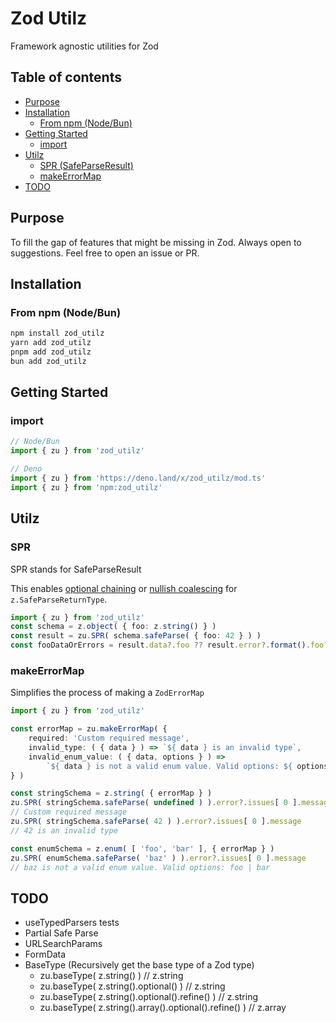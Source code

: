 # Zod Utilz
Framework agnostic utilities for Zod

## Table of contents
- [Purpose](#purpose)
- [Installation](#installation)
    - [From npm (Node/Bun)](#from-npm-nodebun)
- [Getting Started](#getting-started)
    - [import](#import)
- [Utilz](#api)
    - [SPR (SafeParseResult)](#spr)
    - [makeErrorMap](#makeerrormap)
- [TODO](#todo)

## Purpose
To fill the gap of features that might be missing in Zod. Always open to suggestions. Feel free to open an issue or PR.

## Installation

### From npm (Node/Bun)
```sh
npm install zod_utilz
yarn add zod_utilz
pnpm add zod_utilz
bun add zod_utilz
```

## Getting Started

### import
```ts
// Node/Bun
import { zu } from 'zod_utilz'

// Deno
import { zu } from 'https://deno.land/x/zod_utilz/mod.ts'
import { zu } from 'npm:zod_utilz'
```

## Utilz

### SPR
SPR stands for SafeParseResult

This enables [optional chaining](https://developer.mozilla.org/en-US/docs/Web/JavaScript/Reference/Operators/Optional_chaining) or [nullish coalescing](https://developer.mozilla.org/en-US/docs/Web/JavaScript/Reference/Operators/Nullish_coalescing) for `z.SafeParseReturnType`.

```ts
import { zu } from 'zod_utilz'
const schema = z.object( { foo: z.string() } )
const result = zu.SPR( schema.safeParse( { foo: 42 } ) )
const fooDataOrErrors = result.data?.foo ?? result.error?.format().foo?._errors
```

### makeErrorMap
Simplifies the process of making a `ZodErrorMap`
```ts
import { zu } from 'zod_utilz'

const errorMap = zu.makeErrorMap( {
    required: 'Custom required message',
    invalid_type: ( { data } ) => `${ data } is an invalid type`,
    invalid_enum_value: ( { data, options } ) =>
        `${ data } is not a valid enum value. Valid options: ${ options?.join( ' | ' ) } `,
} )

const stringSchema = z.string( { errorMap } )
zu.SPR( stringSchema.safeParse( undefined ) ).error?.issues[ 0 ].message
// Custom required message
zu.SPR( stringSchema.safeParse( 42 ) ).error?.issues[ 0 ].message
// 42 is an invalid type

const enumSchema = z.enum( [ 'foo', 'bar' ], { errorMap } )
zu.SPR( enumSchema.safeParse( 'baz' ) ).error?.issues[ 0 ].message
// baz is not a valid enum value. Valid options: foo | bar
```

<!-- ### Partial Safe Parse -->
<!-- https://gist.github.com/JacobWeisenburger/d5dbb4d5bcbb287b7661061a78536423 -->

<!-- ### URLSearchParams -->
<!-- https://gist.github.com/JacobWeisenburger/9256eae415f6b0a04b718d633266a4e0 -->

<!-- ### FormData -->

## TODO
- useTypedParsers tests
- Partial Safe Parse
- URLSearchParams
- FormData
- BaseType (Recursively get the base type of a Zod type)
  - zu.baseType( z.string() ) // z.string
  - zu.baseType( z.string().optional() ) // z.string
  - zu.baseType( z.string().optional().refine() ) // z.string
  - zu.baseType( z.string().array().optional().refine() ) // z.array